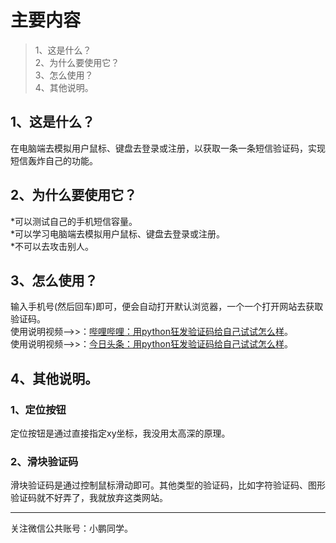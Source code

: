 # 主要内容
> 1、这是什么？  
> 2、为什么要使用它？  
> 3、怎么使用？  
> 4、其他说明。  

## 1、这是什么？
在电脑端去模拟用户鼠标、键盘去登录或注册，以获取一条一条短信验证码，实现短信轰炸自己的功能。  

## 2、为什么要使用它？
*可以测试自己的手机短信容量。  
*可以学习电脑端去模拟用户鼠标、键盘去登录或注册。  
*不可以去攻击别人。  

## 3、怎么使用？
输入手机号(然后回车)即可，便会自动打开默认浏览器，一个一个打开网站去获取验证码。  
使用说明视频-->>：[哔哩哔哩：用python狂发验证码给自己试试怎么样](https://www.bilibili.com/video/av87482582)。  
使用说明视频-->>：[今日头条：用python狂发验证码给自己试试怎么样](https://www.ixigua.com/i6791016018249515534)。  

## 4、其他说明。  

### 1、定位按钮
定位按钮是通过直接指定xy坐标，我没用太高深的原理。  

### 2、滑块验证码
滑块验证码是通过控制鼠标滑动即可。其他类型的验证码，比如字符验证码、图形验证码就不好弄了，我就放弃这类网站。  


---
关注微信公共账号：小鹏同学。